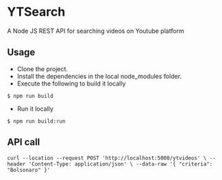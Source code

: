 # YTSearch
A Node JS REST API for searching videos on Youtube platform

## Usage
- Clone the project.
- Install the dependencies in the local node_modules folder.
- Execute the following to build it locally
````
$ npm run build
````
- Run it locally
````
$ npm run build:run
````

## API call
`
curl --location --request POST 'http://localhost:5000/ytvideos' \
--header 'Content-Type: application/json' \
--data-raw '{
    "criteria": "Bolsonaro"
}'
`

